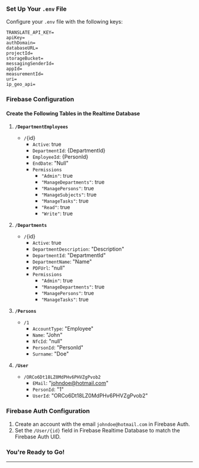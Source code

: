 
### Set Up Your `.env` File

Configure your `.env` file with the following keys:

```env
TRANSLATE_API_KEY=
apiKey=
authDomain=
databaseURL=
projectId=
storageBucket=
messagingSenderId=
appId=
measurementId=
uri=
ip_geo_api=
```

### Firebase Configuration

#### Create the Following Tables in the Realtime Database

1. **`/DepartmentEmployees`**
   - `/`{id}
     - `Active`: true
     - `DepartmentId`: {DepartmentId}
     - `EmployeeId`: {PersonId}
     - `EndDate`: "Null"
     - `Permissions`
       - `"Admin"`: true
       - `"ManageDepartments"`: true
       - `"ManagePersons"`: true
       - `"ManageSubjects"`: true
       - `"ManageTasks"`: true
       - `"Read"`: true
       - `"Write"`: true

2. **`/Departments`**
   - `/`{id}
     - `Active`: true
     - `DepartmentDescription`: "Description"
     - `DepartmentId`: "DepartmentId"
     - `DepartmentName`: "Name"
     - `PDFUrl`: "null"
     - `Permissions`
       - `"Admin"`: true
       - `"ManageDepartments"`: true
       - `"ManagePersons"`: true
       - `"ManageTasks"`: true

3. **`/Persons`**
   - `/1`
     - `AccountType`: "Employee"
     - `Name`: "John"
     - `NfcId`: "null"
     - `PersonId`: "PersonId"
     - `Surname`: "Doe"

4. **`/User`**
   - `/ORCo6Dt18LZ0MdPHv6PHVZgPvob2`
     - `EMail`: "johndoe@hotmail.com"
     - `PersonId`: "1"
     - `UserId`: "ORCo6Dt18LZ0MdPHv6PHVZgPvob2"

### Firebase Auth Configuration

1. Create an account with the email `johndoe@hotmail.com` in Firebase Auth.
2. Set the `/User/{id}` field in Firebase Realtime Database to match the Firebase Auth UID.

### You're Ready to Go!

---
